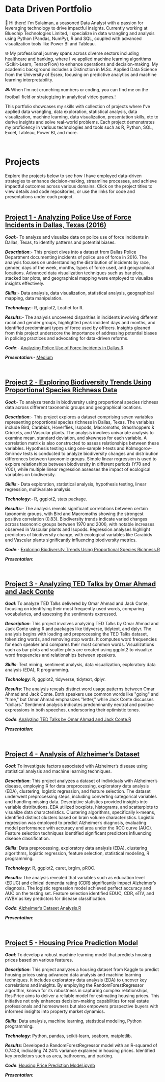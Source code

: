 # Data Driven Portfolio
👋 Hi there! I'm Sulaiman, a seasoned Data Analyst with a passion for leveraging technology to drive impactful insights. Currently working at Bluechip Technologies Limited, I specialize in data wrangling and analysis using Python (Pandas, NumPy), R and SQL, coupled with advanced visualization tools like Power BI and Tableau.

🌐 My professional journey spans across diverse sectors including healthcare and banking, where I've applied machine learning algorithms (Scikit-Learn, TensorFlow) to enhance operations and decision-making. My academic background includes a Distinction in M.Sc. Applied Data Science from the University of Essex, focusing on predictive analytics and machine learning interpretability.

🎮 When I'm not crunching numbers or coding, you can find me on the football field or strategizing in analytical video games.!

This portfolio showcases my skills with collection of projects where I've applied data wrangling, data exploration, statistical analysis, data visualization, machine learning, data visualization, presentation skills, etc to derive insights and solve real-world problems. Each project demonstrates my proficiency in various technologies and tools such as R, Python, SQL, Excel, Tableau, Power BI, and more.

<br>

# Projects
Explore the projects below to see how I have employed data-driven strategies to enhance decision-making, streamline processes, and achieve impactful outcomes across various domains. Click on the project titles to view details and code repositories, or use the links for code and presentations under each project.
<br>
<br>

## [Project 1 - Analyzing Police Use of Force Incidents in Dallas, Texas (2016)](https://github.com/Sulaiman-Dauda/portfolio-projects/blob/main/Project%201%20-%20Analyzing%20Police%20Use%20of%20Force%20Incidents%20in%20Dallas%2C%20Texas%20(2016).Rmd)

_**Goal**_:- To analyze and visualize data on police use of force incidents in Dallas, Texas, to identify patterns and potential biases.

_**Description**_:- This project dives into a dataset from Dallas Police Department documenting incidents of police use of force in 2016. The analysis focuses on understanding the distribution of incidents by race, gender, days of the week, months, types of force used, and geographical locations. Advanced data visualization techniques such as bar plots, stacked bar plots, and geographical mapping were employed to visualize insights effectively.

_**Skills**_:- Data analysis, data visualization, statistical analysis, geographical mapping, data manipulation.

_**Technology**_:- R, ggplot2, Leaflet for R.

_**Results**_:- The analysis uncovered disparities in incidents involving different racial and gender groups, highlighted peak incident days and months, and identified predominant types of force used by officers. Insights gleaned from this project underscore the importance of addressing potential biases in policing practices and advocating for data-driven reforms.

_**Code**_:- [Analyzing Police Use of Force Incidents in Dallas.R](https://github.com/Sulaiman-Dauda/portfolio-projects/blob/main/Project%201%20-%20Analyzing%20Police%20Use%20of%20Force%20Incidents%20in%20Dallas%2C%20Texas%20(2016).Rmd)

_**Presentation**_:- [Medium](https://medium.com/@abiodauda/analyzing-police-use-of-force-incidents-in-dallas-texas-9765ff5a1f56)

<br>

## [Project 2 - Exploring Biodiversity Trends Using Proportional Species Richness Data](https://github.com/Sulaiman-Dauda/portfolio-projects/blob/main/Project%202%20-%20Exploring%20Biodiversity%20Trends%20Using%20Proportional%20Species%20Richness%20Data.Rmd)

_**Goal**_:- To analyze trends in biodiversity using proportional species richness data across different taxonomic groups and geographical locations.

_**Description**_:- This project explores a dataset comprising seven variables representing proportional species richness in Dallas, Texas. The variables include Bird, Carabids, Hoverflies, Isopods, Macromoths, Grasshoppers & Crickets, and Vascular plants. The analysis involves univariate analysis to examine mean, standard deviation, and skewness for each variable. A correlation matrix is also constructed to assess relationships between these variables. Hypothesis testing using one-sample t-tests and Kolmogorov-Smirnov tests is conducted to analyze biodiversity changes and distribution differences between taxonomic groups. Simple linear regression is used to explore relationships between biodiversity in different periods (Y70 and Y00), while multiple linear regression assesses the impact of ecological variables on biodiversity.

_**Skills**_:- Data exploration, statistical analysis, hypothesis testing, linear regression, multivariate analysis.

_**Technology**_:- R, ggplot2, stats package.

_**Results**_:- The analysis reveals significant correlations between certain taxonomic groups, with Bird and Macromoths showing the strongest positive correlation (0.83). Biodiversity trends indicate varied changes across taxonomic groups between 1970 and 2000, with notable increases observed in Vascular plants and Isopods. Regression analyses highlight predictors of biodiversity change, with ecological variables like Carabids and Vascular plants significantly influencing biodiversity metrics.

_**Code**_:- [Exploring Biodiversity Trends Using Proportional Species Richness.R](https://github.com/Sulaiman-Dauda/portfolio-projects/blob/main/Project%202%20-%20Exploring%20Biodiversity%20Trends%20Using%20Proportional%20Species%20Richness%20Data.Rmd)

_**Presentation**_: 

<br>

## [Project 3 - Analyzing TED Talks by Omar Ahmad and Jack Conte](https://github.com/Sulaiman-Dauda/portfolio-projects/blob/main/Project%203%20-%20Analyzing%20TED%20Talks%20by%20Omar%20Ahmad%20and%20Jack%20Conte.Rmd)

_**Goal**_: To analyze TED Talks delivered by Omar Ahmad and Jack Conte, focusing on identifying their most frequently used words, comparing vocabularies, and assessing the sentiments expressed.

_**Description**_: This project involves analyzing TED Talks by Omar Ahmad and Jack Conte using R and packages like tidyverse, tidytext, and dplyr. The analysis begins with loading and preprocessing the TED Talks dataset, tokenizing words, and removing stop words. It computes word frequencies for each speaker and compares their most common words. Visualizations such as bar plots and scatter plots are created using ggplot2 to visualize word frequencies and relationships between speakers.

_**Skills**_: Text mining, sentiment analysis, data visualization, exploratory data analysis (EDA), R programming.

_**Technology**_: R, ggplot2, tidyverse, tidytext, dplyr.

_**Results**_: The analysis reveals distinct word usage patterns between Omar Ahmad and Jack Conte. Both speakers use common words like "going" and "time," but Omar Ahmad emphasizes "letter," while Jack Conte discusses "dollars." Sentiment analysis indicates predominantly neutral and positive expressions in both speeches, underscoring their optimistic tones.

_**Code**_: [Analyzing TED Talks by Omar Ahmad and Jack Conte.R](https://github.com/Sulaiman-Dauda/portfolio-projects/blob/main/Project%203%20-%20Analyzing%20TED%20Talks%20by%20Omar%20Ahmad%20and%20Jack%20Conte.Rmd)

_**Presentation**_: 

<br>

## [Project 4 - Analysis of Alzheimer’s Dataset](https://github.com/Sulaiman-Dauda/portfolio-projects/blob/main/Project%204%20-%20Analysis%20of%20Alzheimer%E2%80%99s%20Dataset.Rmd)

_**Goal**_: To investigate factors associated with Alzheimer’s disease using statistical analysis and machine learning techniques.

_**Description**_: This project analyzes a dataset of individuals with Alzheimer’s disease, employing R for data preprocessing, exploratory data analysis (EDA), clustering, logistic regression, and feature selection. The dataset underwent preprocessing steps, including converting categorical variables and handling missing data. Descriptive statistics provided insights into variable distributions. EDA utilized boxplots, histograms, and scatterplots to visualize data characteristics. Clustering algorithms, specifically k-means, identified distinct clusters based on brain volume characteristics. Logistic regression was employed to predict Alzheimer’s diagnosis, evaluating model performance with accuracy and area under the ROC curve (AUC). Feature selection techniques identified significant predictors influencing disease classification.

_**Skills**_: Data preprocessing, exploratory data analysis (EDA), clustering algorithms, logistic regression, feature selection, statistical modeling, R programming.

_**Technology**_: R, ggplot2, caret, brglm, pROC.

_**Results**_: The analysis revealed that variables such as education level (EDUC) and clinical dementia rating (CDR) significantly impact Alzheimer’s diagnosis. The logistic regression model achieved perfect accuracy and AUC on the testing set. Feature selection identified EDUC, CDR, eTIV, and nWBV as key predictors for disease classification.

_**Code**_: [Alzheimer’s Dataset Analysis.R](https://github.com/Sulaiman-Dauda/portfolio-projects/blob/main/Project%204%20-%20Analysis%20of%20Alzheimer%E2%80%99s%20Dataset.Rmd)

_**Presentation**_: 

<br>

## [Project 5 - Housing Price Prediction Model](https://github.com/Sulaiman-Dauda/portfolio-projects/blob/main/Project%205%20-%20Housing%20Price%20Prediction%20Model.ipynb)

_**Goal**_: To develop a robust machine learning model that predicts housing prices based on various features.

_**Description**_: This project analyzes a housing dataset from Kaggle to predict housing prices using advanced data analysis and machine learning techniques. It includes exploratory data analysis (EDA) to uncover key correlations and insights. By employing the RandomForestRegressor algorithm, known for its robustness in capturing complex relationships, ResiPrice aims to deliver a reliable model for estimating housing prices. This initiative not only enhances decision-making capabilities for real estate professionals and homeowners but also empowers prospective buyers with informed insights into property market dynamics.

_**Skills**_: Data analysis, machine learning, statistical modeling, Python programming.

_**Technology**_: Python, pandas, scikit-learn, seaborn, matplotlib.

_**Results**_: Developed a RandomForestRegressor model with an R-squared of 0.7424, indicating 74.24% variance explained in housing prices. Identified key predictors such as area, bathrooms, and parking.

_**Code**_: [Housing Price Prediction Model.ipynb](https://github.com/Sulaiman-Dauda/portfolio-projects/blob/main/Project%205%20-%20Housing%20Price%20Prediction%20Model.ipynb)

_**Presentation**_: 
